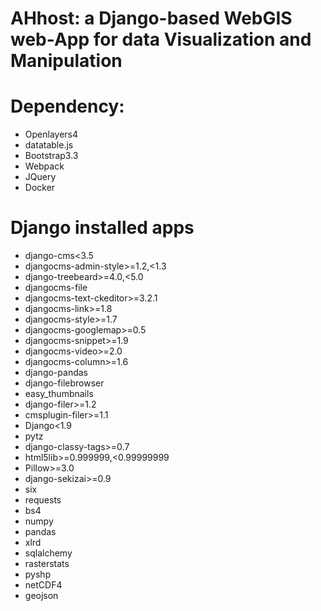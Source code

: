 # AHhost: a Django-based WebGIS web-App for data Visualization and Manipulation  

# Dependency:
- Openlayers4
- datatable.js
- Bootstrap3.3
- Webpack
- JQuery
- Docker

# Django installed apps
- django-cms<3.5
- djangocms-admin-style>=1.2,<1.3
- django-treebeard>=4.0,<5.0
- djangocms-file
- djangocms-text-ckeditor>=3.2.1
- djangocms-link>=1.8
- djangocms-style>=1.7
- djangocms-googlemap>=0.5
- djangocms-snippet>=1.9
- djangocms-video>=2.0
- djangocms-column>=1.6
- django-pandas
- django-filebrowser
- easy_thumbnails
- django-filer>=1.2
- cmsplugin-filer>=1.1
- Django<1.9
- pytz
- django-classy-tags>=0.7
- html5lib>=0.999999,<0.99999999
- Pillow>=3.0
- django-sekizai>=0.9
- six
- requests
- bs4
- numpy
- pandas
- xlrd
- sqlalchemy
- rasterstats
- pyshp
- netCDF4
- geojson

